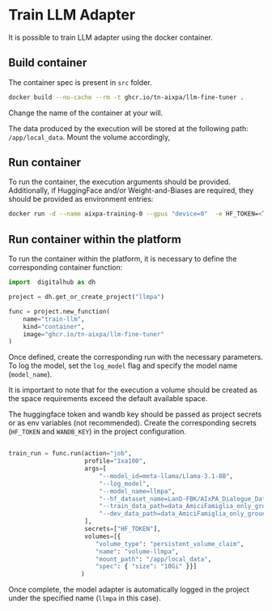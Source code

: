 # Train LLM Adapter

It is possible to train LLM adapter using the docker container. 

## Build container

The container spec is present in ``src`` folder. 

```bash
docker build --no-cache --rm -t ghcr.io/tn-aixpa/llm-fine-tuner .
```

Change the name of the container at your will.

The data produced by the execution will be stored at the following path: ``/app/local_data``. Mount the volume accordingly, 

## Run container

To run the container, the execution arguments should be provided. Additionally, if HuggingFace and/or Weight-and-Biases are required,
they should be provided as environment entries:

```bash
docker run -d --name aixpa-training-0 --gpus "device=0"  -e HF_TOKEN=<TOKEN_VALUE> llm-fine-tuner --model_id=Llama-3.1-8B ...
```

## Run container within the platform

To run the container within the platform, it is necessary to define the corresponding container function:

```python
import  digitalhub as dh

project = dh.get_or_create_project("llmpa")

func = project.new_function(
    name="train-llm", 
    kind="container", 
    image="ghcr.io/tn-aixpa/llm-fine-tuner"
)
```

Once defined, create the corresponding run with the necessary parameters. To log the model, set the ``log_model`` flag and specify the model name (``model_name``).

It is important to note that for the execution a volume should be created as the space requirements exceed the default available space.

The huggingface token and wandb key should be passed as project secrets or as env variables (not recommended). Create the corresponding secrets (``HF_TOKEN`` and ``WANDB_KEY``) in the project configuration.

```python

train_run = func.run(action="job",
                     profile="1xa100",
                     args=[
                         "--model_id=meta-llama/Llama-3.1-8B",
                         "--log_model",
                         "--model_name=llmpa",
                         "--hf_dataset_name=LanD-FBK/AIxPA_Dialogue_Dataset",
                         "--train_data_path=data_AmiciFamiglia_only_ground/train.json",
                         "--dev_data_path=data_AmiciFamiglia_only_ground/validation.json"
                     ],
                     secrets=["HF_TOKEN"],
                     volumes=[{
                        "volume_type": "persistent_volume_claim",
                        "name": "volume-llmpa",
                        "mount_path": "/app/local_data",
                        "spec": { "size": "10Gi" }}]
					)
```

Once complete, the model adapter is automatically logged in the project under the specified name (``llmpa`` in this case).

